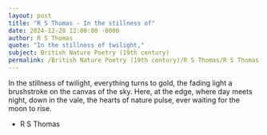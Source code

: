 ```yaml
---
layout: post
title: "R S Thomas - In the stillness of"
date: 2024-12-28 12:00:00 -0000
author: R S Thomas
quote: "In the stillness of twilight,"
subject: British Nature Poetry (19th century)
permalink: /British Nature Poetry (19th century)/R S Thomas/R S Thomas - In the stillness of
---
```


In the stillness of twilight,
everything turns to gold,
the fading light
a brushstroke on the canvas
of the sky. Here, at the edge,
where day meets night,
down in the vale,
the hearts of nature pulse,
ever waiting for the moon to rise.


- R S Thomas
